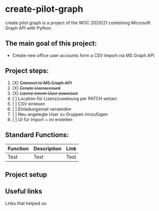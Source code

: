 # create-pilot-graph

create pilot graph is a project of the WOC 2020/21 combining Microsoft Graph API with Python.

## The main goal of this project:
- Create new office user accounts form a CSV Import via MS Graph API


## Project steps:
1. [X] ~~Connect to MS Graph API~~
1. [X] ~~Create Useraccount~~
1. [X] ~~Lizenz einem User zuweisen~~
1. [ ] Location für Lizenzzuweisung per PATCH setzen
1. [ ] CSV einlesen
1. [ ] Einladungsmail versenden
1. [ ] Neu angelegte User zu Gruppen hinzufügen
1. [ ] UI für Import + ini erstellen


## Standard Functions:
| Function | Description | Link |
| ------ | ------ | ------ |
| Test | Test | Test |  


## Project setup


## Useful links
Links that helped us:
